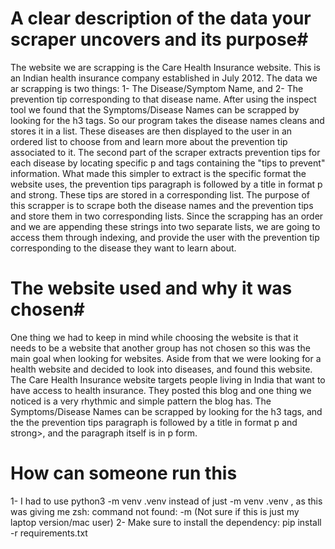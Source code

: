 
# A clear description of the data your scraper uncovers and its purpose#

The website we are scrapping is the Care Health Insurance website. This is an Indian health insurance company established in July 2012. The data we ar scrapping is two things: 1- The Disease/Symptom Name, and 2- The prevention tip corresponding to that disease name. 
After using the inspect tool we found that the Symptoms/Disease Names can be scrapped by looking for the h3 tags. So our program takes the disease names cleans and stores it in a list. These diseases are then displayed to the user in an ordered list to choose from and learn more about the prevention tip associated to it.
The second part of the scraper extracts prevention tips for each disease by locating specific p and tags containing the "tips to prevent" information. What made this simpler to extract is the specific format the website uses, the prevention tips paragraph is followed by a title in format p and strong.  These tips are stored in a corresponding list.
The purpose of this scrapper is to scrape both the disease names and the prevention tips and store them in two corresponding lists. Since the scrapping has an order and we are appending these strings into two separate lists, we are going to access them through indexing, and provide the user with the prevention tip corresponding to the disease they want to learn about.


# The website used and why it was chosen#

One thing we had to keep in mind while choosing the website is that it needs to be a website that another group has not chosen so this was the main goal when looking for websites. Aside from that we were looking for a health website and decided to look into diseases, and found this website. The Care Health Insurance website targets people living in India that want to have access to health insurance. They posted this blog and one thing we noticed is a very rhythmic and simple pattern the blog has. The Symptoms/Disease Names can be scrapped by looking for the h3 tags, and the the prevention tips paragraph is followed by a title in format p and strong>, and the paragraph itself is in p form.



# How can someone run this #

1- I had to use python3 -m venv .venv instead of just -m venv .venv , as this was giving me zsh: command not found: -m (Not sure if this is just my laptop version/mac user)
2- Make sure to install the dependency:  pip install -r requirements.txt
